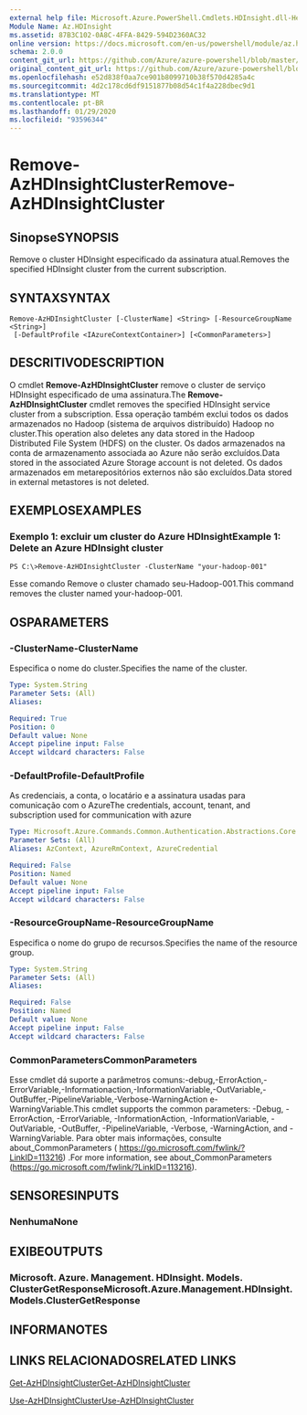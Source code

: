```yaml
---
external help file: Microsoft.Azure.PowerShell.Cmdlets.HDInsight.dll-Help.xml
Module Name: Az.HDInsight
ms.assetid: 87B3C102-0A8C-4FFA-8429-594D2360AC32
online version: https://docs.microsoft.com/en-us/powershell/module/az.hdinsight/remove-azhdinsightcluster
schema: 2.0.0
content_git_url: https://github.com/Azure/azure-powershell/blob/master/src/HDInsight/HDInsight/help/Remove-AzHDInsightCluster.md
original_content_git_url: https://github.com/Azure/azure-powershell/blob/master/src/HDInsight/HDInsight/help/Remove-AzHDInsightCluster.md
ms.openlocfilehash: e52d838f0aa7ce901b8099710b38f570d4285a4c
ms.sourcegitcommit: 4d2c178cd6df9151877b08d54c1f4a228dbec9d1
ms.translationtype: MT
ms.contentlocale: pt-BR
ms.lasthandoff: 01/29/2020
ms.locfileid: "93596344"
---
```

# <span data-ttu-id="272b5-101">Remove-AzHDInsightCluster</span><span class="sxs-lookup"><span data-stu-id="272b5-101">Remove-AzHDInsightCluster</span></span>

## <span data-ttu-id="272b5-102">Sinopse</span><span class="sxs-lookup"><span data-stu-id="272b5-102">SYNOPSIS</span></span>
<span data-ttu-id="272b5-103">Remove o cluster HDInsight especificado da assinatura atual.</span><span class="sxs-lookup"><span data-stu-id="272b5-103">Removes the specified HDInsight cluster from the current subscription.</span></span>

## <span data-ttu-id="272b5-104">SYNTAX</span><span class="sxs-lookup"><span data-stu-id="272b5-104">SYNTAX</span></span>

```
Remove-AzHDInsightCluster [-ClusterName] <String> [-ResourceGroupName <String>]
 [-DefaultProfile <IAzureContextContainer>] [<CommonParameters>]
```

## <span data-ttu-id="272b5-105">DESCRITIVO</span><span class="sxs-lookup"><span data-stu-id="272b5-105">DESCRIPTION</span></span>
<span data-ttu-id="272b5-106">O cmdlet **Remove-AzHDInsightCluster** remove o cluster de serviço HDInsight especificado de uma assinatura.</span><span class="sxs-lookup"><span data-stu-id="272b5-106">The **Remove-AzHDInsightCluster** cmdlet removes the specified HDInsight service cluster from a subscription.</span></span>
<span data-ttu-id="272b5-107">Essa operação também exclui todos os dados armazenados no Hadoop (sistema de arquivos distribuído) Hadoop no cluster.</span><span class="sxs-lookup"><span data-stu-id="272b5-107">This operation also deletes any data stored in the Hadoop Distributed File System (HDFS) on the cluster.</span></span>
<span data-ttu-id="272b5-108">Os dados armazenados na conta de armazenamento associada ao Azure não serão excluídos.</span><span class="sxs-lookup"><span data-stu-id="272b5-108">Data stored in the associated Azure Storage account is not deleted.</span></span>
<span data-ttu-id="272b5-109">Os dados armazenados em metarepositórios externos não são excluídos.</span><span class="sxs-lookup"><span data-stu-id="272b5-109">Data stored in external metastores is not deleted.</span></span>

## <span data-ttu-id="272b5-110">EXEMPLOS</span><span class="sxs-lookup"><span data-stu-id="272b5-110">EXAMPLES</span></span>

### <span data-ttu-id="272b5-111">Exemplo 1: excluir um cluster do Azure HDInsight</span><span class="sxs-lookup"><span data-stu-id="272b5-111">Example 1: Delete an Azure HDInsight cluster</span></span>
```
PS C:\>Remove-AzHDInsightCluster -ClusterName "your-hadoop-001"
```

<span data-ttu-id="272b5-112">Esse comando Remove o cluster chamado seu-Hadoop-001.</span><span class="sxs-lookup"><span data-stu-id="272b5-112">This command removes the cluster named your-hadoop-001.</span></span>

## <span data-ttu-id="272b5-113">OS</span><span class="sxs-lookup"><span data-stu-id="272b5-113">PARAMETERS</span></span>

### <span data-ttu-id="272b5-114">-ClusterName</span><span class="sxs-lookup"><span data-stu-id="272b5-114">-ClusterName</span></span>
<span data-ttu-id="272b5-115">Especifica o nome do cluster.</span><span class="sxs-lookup"><span data-stu-id="272b5-115">Specifies the name of the cluster.</span></span>

```yaml
Type: System.String
Parameter Sets: (All)
Aliases:

Required: True
Position: 0
Default value: None
Accept pipeline input: False
Accept wildcard characters: False
```

### <span data-ttu-id="272b5-116">-DefaultProfile</span><span class="sxs-lookup"><span data-stu-id="272b5-116">-DefaultProfile</span></span>
<span data-ttu-id="272b5-117">As credenciais, a conta, o locatário e a assinatura usadas para comunicação com o Azure</span><span class="sxs-lookup"><span data-stu-id="272b5-117">The credentials, account, tenant, and subscription used for communication with azure</span></span>

```yaml
Type: Microsoft.Azure.Commands.Common.Authentication.Abstractions.Core.IAzureContextContainer
Parameter Sets: (All)
Aliases: AzContext, AzureRmContext, AzureCredential

Required: False
Position: Named
Default value: None
Accept pipeline input: False
Accept wildcard characters: False
```

### <span data-ttu-id="272b5-118">-ResourceGroupName</span><span class="sxs-lookup"><span data-stu-id="272b5-118">-ResourceGroupName</span></span>
<span data-ttu-id="272b5-119">Especifica o nome do grupo de recursos.</span><span class="sxs-lookup"><span data-stu-id="272b5-119">Specifies the name of the resource group.</span></span>

```yaml
Type: System.String
Parameter Sets: (All)
Aliases:

Required: False
Position: Named
Default value: None
Accept pipeline input: False
Accept wildcard characters: False
```

### <span data-ttu-id="272b5-120">CommonParameters</span><span class="sxs-lookup"><span data-stu-id="272b5-120">CommonParameters</span></span>
<span data-ttu-id="272b5-121">Esse cmdlet dá suporte a parâmetros comuns:-debug,-ErrorAction,-ErrorVariable,-Informationaction,-InformationVariable,-OutVariable,-OutBuffer,-PipelineVariable,-Verbose-WarningAction e-WarningVariable.</span><span class="sxs-lookup"><span data-stu-id="272b5-121">This cmdlet supports the common parameters: -Debug, -ErrorAction, -ErrorVariable, -InformationAction, -InformationVariable, -OutVariable, -OutBuffer, -PipelineVariable, -Verbose, -WarningAction, and -WarningVariable.</span></span> <span data-ttu-id="272b5-122">Para obter mais informações, consulte about_CommonParameters ( https://go.microsoft.com/fwlink/?LinkID=113216) .</span><span class="sxs-lookup"><span data-stu-id="272b5-122">For more information, see about_CommonParameters (https://go.microsoft.com/fwlink/?LinkID=113216).</span></span>

## <span data-ttu-id="272b5-123">SENSORES</span><span class="sxs-lookup"><span data-stu-id="272b5-123">INPUTS</span></span>

### <span data-ttu-id="272b5-124">Nenhuma</span><span class="sxs-lookup"><span data-stu-id="272b5-124">None</span></span>

## <span data-ttu-id="272b5-125">EXIBE</span><span class="sxs-lookup"><span data-stu-id="272b5-125">OUTPUTS</span></span>

### <span data-ttu-id="272b5-126">Microsoft. Azure. Management. HDInsight. Models. ClusterGetResponse</span><span class="sxs-lookup"><span data-stu-id="272b5-126">Microsoft.Azure.Management.HDInsight.Models.ClusterGetResponse</span></span>

## <span data-ttu-id="272b5-127">INFORMA</span><span class="sxs-lookup"><span data-stu-id="272b5-127">NOTES</span></span>

## <span data-ttu-id="272b5-128">LINKS RELACIONADOS</span><span class="sxs-lookup"><span data-stu-id="272b5-128">RELATED LINKS</span></span>

[<span data-ttu-id="272b5-129">Get-AzHDInsightCluster</span><span class="sxs-lookup"><span data-stu-id="272b5-129">Get-AzHDInsightCluster</span></span>](./Get-AzHDInsightCluster.md)

[<span data-ttu-id="272b5-130">Use-AzHDInsightCluster</span><span class="sxs-lookup"><span data-stu-id="272b5-130">Use-AzHDInsightCluster</span></span>](./Use-AzHDInsightCluster.md)


